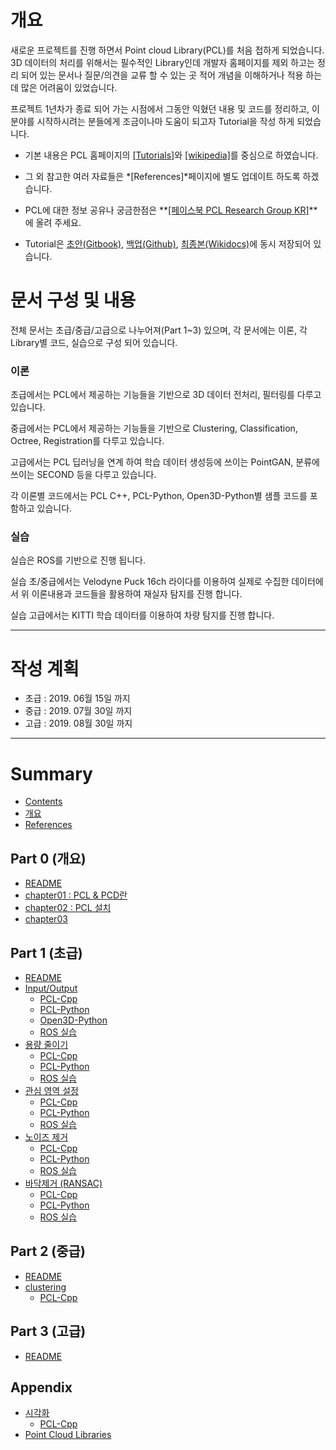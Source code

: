 # 개요 


새로운 프로젝트를 진행 하면서 Point cloud Library(PCL)를 처음 접하게 되었습니다. 3D 데이터의 처리를 위해서는 필수적인 Library인데 개발자 홈페이지를 제외 하고는 정리 되어 있는 문서나 질문/의견을 교류 할 수 있는 곳 적어 개념을 이해하거나 적용 하는데 많은 어려움이 있었습니다. 

프로젝트 1년차가 종료 되어 가는 시점에서 그동안 익혔던 내용 및 코드를 정리하고, 이 분야를 시작하시려는 분들에게 조금이나마 도움이 되고자 Tutorial을 작성 하게 되었습니다. 


- 기본 내용은 PCL 홈페이지의 [[Tutorials]](http://pointclouds.org/documentation/tutorials/)와 [[wikipedia]](https://www.wikipedia.org/)를 중심으로 하였습니다. 

- 그 외 참고한 여러 자료들은 *[References]*페이지에 별도 업데이트 하도록 하겠습니다. 

- PCL에 대한 정보 공유나 궁금한점은 **[[페이스북 PCL Research Group KR]](https://www.facebook.com/groups/165198587522918/)**에 올려 주세요. 

- Tutorial은 [초안(Gitbook)](https://adioshun.gitbooks.io/pcl-tutorial/content/), [백업(Github)](https://github.com/adioshun/gitBook_Tutorial_PCL), [최종본(Wikidocs)](https://wikidocs.net/book/827)에 동시 저장되어 있습니다. 


# 문서 구성 및 내용 

전체 문서는 초급/중급/고급으로 나누어져(Part 1~3) 있으며, 각 문서에는 이론, 각 Library별 코드, 실습으로 구성 되어 있습니다. 


### 이론 

초급에서는 PCL에서 제공하는 기능들을 기반으로 3D 데이터 전처리, 필터링를 다루고 있습니다. 

중급에서는 PCL에서 제공하는 기능들을 기반으로 Clustering, Classification, Octree, Registration를 다루고 있습니다. 

고급에서는 PCL 딥러닝을 연계 하여 학습 데이터 생성등에 쓰이는 PointGAN, 분류에 쓰이는 SECOND 등을 다루고 있습니다. 

각 이론별 코드에서는 PCL C++, PCL-Python, Open3D-Python별 샘플 코드를 포함하고 있습니다. 


### 실습 

실습은 ROS를 기반으로 진행 됩니다. 

실습 초/중급에서는 Velodyne Puck 16ch 라이다를 이용하여 실제로 수집한 데이터에서 위 이론내용과 코드들을 활용하여 재실자 탐지를 진행 합니다. 

실습 고급에서는 KITTI 학습 데이터를 이용하여 차량 탐지를 진행 합니다. 




---


# 작성 계획 

- 초급 : 2019. 06월 15일 까지 
- 중급 : 2019. 07월 30일 까지 
- 고급 : 2019. 08월 30일 까지 


---

# Summary

* [Contents](README.md)
* [개요](Intro.md)
* [References](references.md)

## Part 0 \(개요\)

* [README](Introduction/README.md)
* [chapter01 : PCL & PCD란](Introduction/Part00-Chapter01.md)
* [chapter02 : PCL 설치](Introduction/Part00-Chapter02.md)
* [chapter03](Introduction/Part00-Chapter03.md)

## Part 1 \(초급\)

* [README](Beginner/README.md)
* [Input/Output](Beginner/Part01-Chapter01.md)
  * [PCL-Cpp](Beginner/Part01-Chapter01-PCL-Cpp.md)
  * [PCL-Python](Beginner/Part01-Chapter01-PCL-Python.md)
  * [Open3D-Python](Beginner/Part01-Chapter01-Open3D-Python.md)
  * [ROS 실습](Beginner/Part01-Chapter01-Practice.md)
* [용량 줄이기](Beginner/Part01-Chapter02.md)
  * [PCL-Cpp](Beginner/Part01-Chapter02-PCL-Cpp.md)
  * [PCL-Python](Beginner/Part01-Chapter02-PCL-Python.md)
  * [ROS 실습](Beginner/Part01-Chapter02-Practice.md)
* [관심 영역 설정](Beginner/Part01-Chapter03.md)
  * [PCL-Cpp](Beginner/Part01-Chapter03-PCL-Cpp.md)
  * [PCL-Python](Beginner/Part01-Chapter03-PCL-Python.md)
  * [ROS 실습](Beginner/Part01-Chapter03-Practice.md)
* [노이즈 제거](Beginner/Part01-Chapter04.md)
  * [PCL-Cpp](Beginner/Part01-Chapter04-PCL-Cpp.md)
  * [PCL-Python](Beginner/Part01-Chapter04-PCL-Python.md)
  * [ROS 실습](Beginner/Part01-Chapter04-Practice.md)
* [바닥제거 \(RANSAC\)](Beginner/Part01-Chapter05.md)
  * [PCL-Cpp](Beginner/Part01-Chapter05-PCL-Cpp.md)
  * [PCL-Python](Beginner/Part01-Chapter05-PCL-Python.md)
  * [ROS 실습](Beginner/Part01-Chapter05-Practice.md)


## Part 2 \(중급\)

* [README](Intermediate/README.md)
* [clustering](Intermediate/Part02-Chapter01.md)
  * [PCL-Cpp](Intermediate/Part02-Chapter01-PCL-Cpp.md)



## Part 3 \(고급\)

* [README](Advanced/README.md)

## Appendix

* [시각화](Appendix/Visualization.md)
  * [PCL-Cpp](Appendix/Visualization-PCL-Cpp.md)
* [Point Cloud Libraries](Appendix/Libraries.md)

